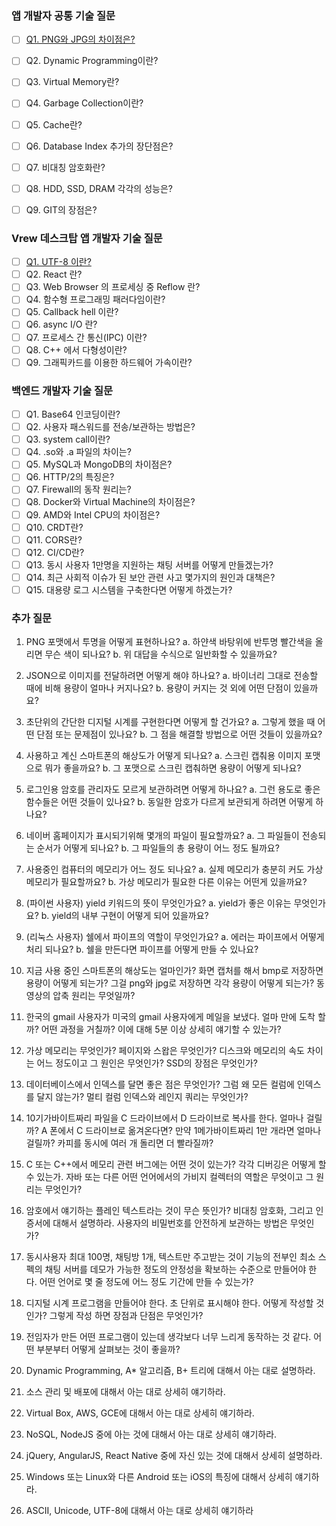 ### 앱 개발자 공통 기술 질문
- [ ]  [Q1. PNG와 JPG의 차이점은?](./A-1.md)
- [ ]  Q2. Dynamic Programming이란?
- [ ]  Q3. Virtual Memory란?
- [ ]  Q4. Garbage Collection이란?
- [ ]  Q5. Cache란?
- [ ]  Q6. Database Index 추가의 장단점은?
- [ ]  Q7. 비대칭 암호화란?
- [ ]  Q8. HDD, SSD, DRAM 각각의 성능은?
- [ ]  Q9. GIT의 장점은?


### Vrew 데스크탑 앱 개발자 기술 질문
- [ ]  [Q1. UTF-8 이란?](./B-1.md)
- [ ]  Q2. React 란?
- [ ]  Q3. Web Browser 의 프로세싱 중 Reflow 란?
- [ ]  Q4. 함수형 프로그래밍 패러다임이란?
- [ ]  Q5. Callback hell 이란?
- [ ]  Q6. async I/O 란?
- [ ]  Q7. 프로세스 간 통신(IPC) 이란?
- [ ]  Q8. C++ 에서 다형성이란?
- [ ]  Q9. 그래픽카드를 이용한 하드웨어 가속이란?

### 백엔드 개발자 기술 질문
- [ ]  Q1. Base64 인코딩이란?
- [ ]  Q2. 사용자 패스워드를 전송/보관하는 방법은?
- [ ]  Q3. system call이란?
- [ ]  Q4. .so와 .a 파일의 차이는?
- [ ]  Q5. MySQL과 MongoDB의 차이점은?
- [ ]  Q6. HTTP/2의 특징은?
- [ ]  Q7. Firewall의 동작 원리는?
- [ ]  Q8. Docker와 Virtual Machine의 차이점은?
- [ ]  Q9. AMD와 Intel CPU의 차이점은?
- [ ]  Q10. CRDT란?
- [ ]  Q11. CORS란?
- [ ]  Q12. CI/CD란?
- [ ]  Q13. 동시 사용자 1만명을 지원하는 채팅 서버를 어떻게 만들겠는가?
- [ ]  Q14. 최근 사회적 이슈가 된 보안 관련 사고 몇가지의 원인과 대책은?
- [ ]  Q15. 대용량 로그 시스템을 구축한다면 어떻게 하겠는가?

### 추가 질문
1. PNG 포맷에서 투명을 어떻게 표현하나요?
    a. 하얀색 바탕위에 반투명 빨간색을 올리면 무슨 색이 되나요?
    b. 위 대답을 수식으로 일반화할 수 있을까요?
 
2. JSON으로 이미지를 전달하려면 어떻게 해야 하나요?
    a. 바이너리 그대로 전송할 때에 비해 용량이 얼마나 커지나요?
    b. 용량이 커지는 것 외에 어떤 단점이 있을까요?
 
3. 초단위의 간단한 디지털 시계를 구현한다면 어떻게 할 건가요?
    a. 그렇게 했을 때 어떤 단점 또는 문제점이 있나요?
    b. 그 점을 해결할 방법으로 어떤 것들이 있을까요?
 
4. 사용하고 계신 스마트폰의 해상도가 어떻게 되나요?
    a. 스크린 캡춰용 이미지 포맷으로 뭐가 좋을까요?
    b. 그 포맷으로 스크린 캡춰하면 용량이 어떻게 되나요?
 
5. 로그인용 암호를 관리자도 모르게 보관하려면 어떻게 하나요?
    a. 그런 용도로 좋은 함수들은 어떤 것들이 있나요?
    b. 동일한 암호가 다르게 보관되게 하려면 어떻게 하나요?
 
6. 네이버 홈페이지가 표시되기위해 몇개의 파일이 필요할까요?
    a. 그 파일들이 전송되는 순서가 어떻게 되나요?
    b. 그 파일들의 총 용량이 어느 정도 될까요?
 
7. 사용중인 컴퓨터의 메모리가 어느 정도 되나요?
    a. 실제 메모리가 충분히 커도 가상 메모리가 필요할까요?
    b. 가상 메모리가 필요한 다른 이유는 어떤게 있을까요?
 
8. (파이썬 사용자) yield 키워드의 뜻이 무엇인가요?
    a. yield가 좋은 이유는 무엇인가요?
    b. yield의 내부 구현이 어떻게 되어 있을까요?
 
9. (리눅스 사용자) 쉘에서 파이프의 역할이 무엇인가요?
    a. 에러는 파이프에서 어떻게 처리 되나요?
    b. 쉘을 만든다면 파이프를 어떻게 만들 수 있나요?

0. 지금 사용 중인 스마트폰의 해상도는 얼마인가? 화면 캡처를 해서 bmp로 저장하면 용량이 어떻게 되는가? 그걸 png와 jpg로 저장하면 각각 용량이 어떻게 되는가? 동영상의 압축 원리는 무엇일까?
 
1. 한국의 gmail 사용자가 미국의 gmail 사용자에게 메일을 보냈다. 얼마 만에 도착 할까? 어떤 과정을 거칠까? 이에 대해 5분 이상 상세히 얘기할 수 있는가?
 
2. 가상 메모리는 무엇인가? 페이지와 스왑은 무엇인가? 디스크와 메모리의 속도 차이는 어느 정도이고 그 원인은 무엇인가? SSD의 장점은 무엇인가?
 
3. 데이터베이스에서 인덱스를 달면 좋은 점은 무엇인가? 그럼 왜 모든 컬럼에 인덱스를 달지 않는가? 멀티 컬럼 인덱스와 레인지 쿼리는 무엇인가?
 
4. 10기가바이트짜리 파일을 C 드라이브에서 D 드라이브로 복사를 한다. 얼마나 걸릴까? A 폰에서 C 드라이브로 옮겨온다면? 만약 1메가바이트짜리 1만 개라면 얼마나 걸릴까? 카피를 동시에 여러 개 돌리면 더 빨라질까?
 
5. C 또는 C++에서 메모리 관련 버그에는 어떤 것이 있는가? 각각 디버깅은 어떻게 할 수 있는가. 자바 또는 다른 어떤 언어에서의 가비지 컬렉터의 역할은 무엇이고 그 원리는 무엇인가?
 
6. 암호에서 얘기하는 플레인 텍스트라는 것이 무슨 뜻인가? ‎비대칭 암호화, 그리고 인증서에 대해서 설명하라. 사용자의 비밀번호를 안전하게 보관하는 방법은 무엇인가?
 
7. 동시사용자 최대 100명, 채팅방 1개, 텍스트만 주고받는 것이 기능의 전부인 최소 스펙의 채팅 서버를 데모가 가능한 정도의 안정성을 확보하는 수준으로 만들어야 한다. 어떤 언어로 몇 줄 정도에 어느 정도 기간에 만들 수 있는가?
 
8. 디지털 시계 프로그램을 만들어야 한다. 초 단위로 표시해야 한다. 어떻게 작성할 것인가? 그렇게 작성 하면 장점과 단점은 무엇인가?
 
9. 전임자가 만든 어떤 프로그램이 있는데 생각보다 너무 느리게 동작하는 것 같다. 어떤 부분부터 어떻게 살펴보는 것이 좋을까?
 
10. Dynamic Programming, A* 알고리즘, B+ 트리에 대해서 아는 대로 설명하라.
 
11. 소스 관리 및 배포에 대해서 아는 대로 상세히 얘기하라.
 
12. Virtual Box, AWS, GCE에 대해서 아는 대로 상세히 얘기하라.
 
13. NoSQL, NodeJS 중에 아는 것에 대해서 아는 대로 상세히 얘기하라.
 
14. jQuery, AngularJS, React Native 중에 자신 있는 것에 대해서 상세히 설명하라.
 
15. Windows 또는 Linux와 다른 Android 또는 iOS의 특징에 대해서 상세히 얘기하라.
 
16. ASCII, Unicode, UTF-8에 대해서 아는 대로 상세히 얘기하라

